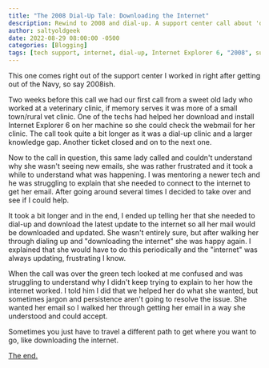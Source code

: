 ```yaml
---
title: "The 2008 Dial-Up Tale: Downloading the Internet"
description: Rewind to 2008 and dial-up. A support center call about 'downloading the internet' turns into a lesson on problem-solving and customer communication.
author: saltyoldgeek
date: 2022-08-29 08:00:00 -0500
categories: [Blogging]
tags: [tech support, internet, dial-up, Internet Explorer 6, "2008", support center, customer service, communication, problem-solving, email]
---
```


This one comes right out of the support center I worked in right after getting out of the Navy, so say 2008ish.

Two weeks before this call we had our first call from a sweet old lady who worked at a veterinary clinic, if memory serves it was more of a small town/rural vet clinic. One of the techs had helped her download and install Internet Explorer 6 on her machine so she could check the webmail for her clinic. The call took quite a bit longer as it was a dial-up clinic and a larger knowledge gap. Another ticket closed and on to the next one.

Now to the call in question, this same lady called and couldn't understand why she wasn't seeing new emails, she was rather frustrated and it took a while to understand what was happening. I was mentoring a newer tech and he was struggling to explain that she needed to connect to the internet to get her email. After going around several times I decided to take over and see if I could help.

It took a bit longer and in the end, I ended up telling her that she needed to dial-up and download the latest update to the internet so all her mail would be downloaded and updated. She wasn't entirely sure, but after walking her through dialing up and "downloading the internet" she was happy again. I explained that she would have to do this periodically and the "internet" was always updating, frustrating I know.

When the call was over the green tech looked at me confused and was struggling to understand why I didn't keep trying to explain to her how the internet worked. I told him I did that we helped her do what she wanted, but sometimes jargon and persistence aren't going to resolve the issue. She wanted her email so I walked her through getting her email in a way she understood and could accept.

Sometimes you just have to travel a different path to get where you want to go, like downloading the internet.

[The end.](http://endoftheinternet.com/)
